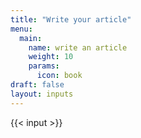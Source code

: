 ```yaml
---
title: "Write your article"
menu:
  main:
    name: write an article
    weight: 10
    params:
      icon: book
draft: false
layout: inputs
---
```


{{< input >}}
